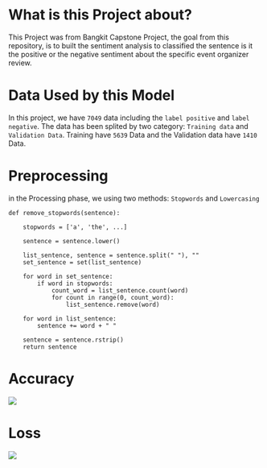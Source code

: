 # What is this Project about?
This Project was from Bangkit Capstone Project, the goal from this repository, is to built the sentiment analysis to classified the sentence is it the positive or the negative sentiment about the specific event organizer review.

# Data Used by this Model
In this project, we have `7049` data including the `label positive` and `label negative`. The data has been splited by two category: `Training data` and `Validation Data`. Training have `5639` Data and the Validation data have `1410` Data.

# Preprocessing
in the Processing phase, we using two methods: `Stopwords` and `Lowercasing`
```
def remove_stopwords(sentence):

    stopwords = ['a', 'the', ...]

    sentence = sentence.lower()

    list_sentence, sentence = sentence.split(" "), ""
    set_sentence = set(list_sentence)

    for word in set_sentence:
        if word in stopwords:
            count_word = list_sentence.count(word)
            for count in range(0, count_word):
                list_sentence.remove(word)

    for word in list_sentence:
        sentence += word + " "

    sentence = sentence.rstrip()
    return sentence
```

# Accuracy
<img src="https://github.com/Barbarpotato/Evenity_ML/blob/main/images/accuracy.png"></img>

# Loss
<img src="https://github.com/Barbarpotato/Evenity_ML/blob/main/images/loss.png"></img>

